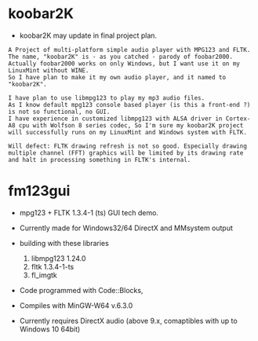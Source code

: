 koobar2K
========

* koobar2K may update in final project plan.
```
A Project of multi-platform simple audio player with MPG123 and FLTK.
The name, "koobar2K" is - as you catched - parody of foobar2000.
Actually foobar2000 works on only Windows, but I want use it on my LinuxMint without WINE.
So I have plan to make it my own audio player, and it named to "koobar2K".

I have plan to use libmpg123 to play my mp3 audio files.
As I know default mpg123 console based player (is this a front-end ?) is not so functional, no GUI.
I have experience in customized libmpg123 with ALSA driver in Cortex-A8 cpu with Wolfson 8 series codec, So I'm sure my koobar2K project will successfully runs on my LinuxMint and Windows system with FLTK.

Will defect: FLTK drawing refresh is not so good. Especially drawing multiple channel (FFT) graphics will be limited by its drawing rate and halt in processing something in FLTK's internal. 
```

fm123gui
========

* mpg123 + FLTK 1.3.4-1 (ts) GUI tech demo.
* Currently made for Windows32/64 DirectX and MMsystem output
* building with these libraries
    1. libmpg123 1.24.0
	1. fltk 1.3.4-1-ts
	1. fl_imgtk
	
* Code programmed with Code::Blocks,
* Compiles with MinGW-W64 v.6.3.0
* Currently requires DirectX audio (above 9.x, comaptibles with up to Windows 10 64bit)